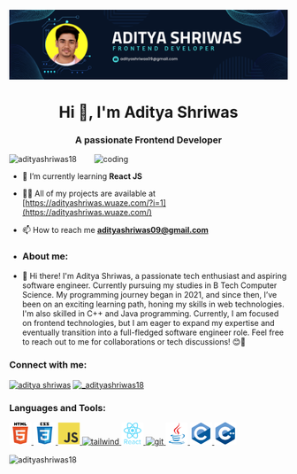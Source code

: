 ![logo](https://github.com/AdityaShriwas18/AdityaShriwas18/blob/main/Black%20Minimalist%20LinkedIn%20Banner.png)
<h1 align="center">Hi 👋, I'm Aditya Shriwas</h1>
<h3 align="center">A passionate Frontend Developer</h3>

<img align="right" alt="coding" width="350" src="https://media.tenor.com/whgQwNlVvNkAAAAi/xero-code.gif">

<p align="left"> <img src="https://komarev.com/ghpvc/?username=adityashriwas18&label=Profile%20views&color=0e75b6&style=flat" alt="adityashriwas18" /> </p>

- 🌱 I’m currently learning **React JS**

- 👨‍💻 All of my projects are available at [https://adityashriwas.wuaze.com/?i=1](https://adityashriwas.wuaze.com/)

- 📫 How to reach me **adityashriwas09@gmail.com**

- <h3 align="left">About me:</h3>

- <p align="left">👋 Hi there! I'm Aditya Shriwas, a passionate tech enthusiast and aspiring software engineer. Currently pursuing my studies in B Tech Computer Science. My programming journey began in 2021, and since then, I’ve been on an exciting learning path, honing my skills in web technologies. I'm also skilled in C++ and Java programming. Currently, I am focused on frontend technologies, but I am eager to expand my expertise and eventually transition into a full-fledged software engineer role. Feel free to reach out to me for collaborations or tech discussions! 😊🚀 </p>

<h3 align="left">Connect with me:</h3>
<p align="left">
<a href="https://www.linkedin.com/in/adityashriwas18/" target="blank"><img align="center" src="https://raw.githubusercontent.com/rahuldkjain/github-profile-readme-generator/master/src/images/icons/Social/linked-in-alt.svg" alt="aditya shriwas" height="30" width="40" /></a>
<a href="https://instagram.com/_adityashriwas18" target="blank"><img align="center" src="https://raw.githubusercontent.com/rahuldkjain/github-profile-readme-generator/master/src/images/icons/Social/instagram.svg" alt="_adityashriwas18" height="30" width="40" /></a>
</p>

<h3 align="left">Languages and Tools:</h3>
<p align="left">
    <a href="https://www.w3.org/html/" target="_blank" rel="noreferrer">
        <img src="https://raw.githubusercontent.com/devicons/devicon/master/icons/html5/html5-original-wordmark.svg" alt="html5" width="40" height="40"/>
    </a>
    <a href="https://www.w3schools.com/css/" target="_blank" rel="noreferrer">
        <img src="https://raw.githubusercontent.com/devicons/devicon/master/icons/css3/css3-original-wordmark.svg" alt="css3" width="40" height="40"/>
    </a>
    <a href="https://developer.mozilla.org/en-US/docs/Web/JavaScript" target="_blank" rel="noreferrer">
        <img src="https://raw.githubusercontent.com/devicons/devicon/master/icons/javascript/javascript-original.svg" alt="javascript" width="40" height="40"/>
    </a>
    <a href="https://tailwindcss.com/" target="_blank" rel="noreferrer">
        <img src="https://www.vectorlogo.zone/logos/tailwindcss/tailwindcss-icon.svg" alt="tailwind" width="40" height="40"/>
    </a>
    <a href="https://reactjs.org/" target="_blank" rel="noreferrer">
        <img src="https://raw.githubusercontent.com/devicons/devicon/master/icons/react/react-original-wordmark.svg" alt="react" width="40" height="40"/>
    </a>
    <a href="https://git-scm.com/" target="_blank" rel="noreferrer">
        <img src="https://www.vectorlogo.zone/logos/git-scm/git-scm-icon.svg" alt="git" width="40" height="40"/>
    </a>
    <a href="https://www.java.com" target="_blank" rel="noreferrer">
        <img src="https://raw.githubusercontent.com/devicons/devicon/master/icons/java/java-original.svg" alt="java" width="40" height="40"/>
    </a>
    <a href="https://www.cprogramming.com/" target="_blank" rel="noreferrer">
        <img src="https://raw.githubusercontent.com/devicons/devicon/master/icons/c/c-original.svg" alt="c" width="40" height="40"/>
    </a>
    <a href="https://www.w3schools.com/cpp/" target="_blank" rel="noreferrer">
        <img src="https://raw.githubusercontent.com/devicons/devicon/master/icons/cplusplus/cplusplus-original.svg" alt="cplusplus" width="40" height="40"/>
    </a>
</p>


<p><img align="center" src="https://github-readme-stats.vercel.app/api/top-langs?username=adityashriwas18&show_icons=true&locale=en&layout=compact" alt="adityashriwas18" /></p>

